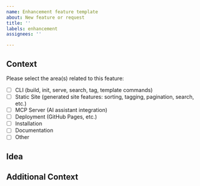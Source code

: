 ```yaml
---
name: Enhancement feature template
about: New feature or request
title: ''
labels: enhancement
assignees: ''

---
```


<!-- 💡 Thanks for your feature idea! -->
<!-- 🔎 Please search existing issues first to avoid duplicates -->

## Context

Please select the area(s) related to this feature:
- [ ] CLI (build, init, serve, search, tag, template commands)
- [ ] Static Site (generated site features: sorting, tagging, pagination, search, etc.)
- [ ] MCP Server (AI assistant integration)
- [ ] Deployment (GitHub Pages, etc.)
- [ ] Installation
- [ ] Documentation
- [ ] Other

## Idea

<!-- Describe the requirements or requests for features to be developed -->
<!-- Example: What problem would this feature solve? What would you like to be able to do? -->

## Additional Context

<!-- Optional: Examples from other tools, mockups, or use cases -->
<!-- 💡 Tip: You can attach images by dragging & dropping them here -->
